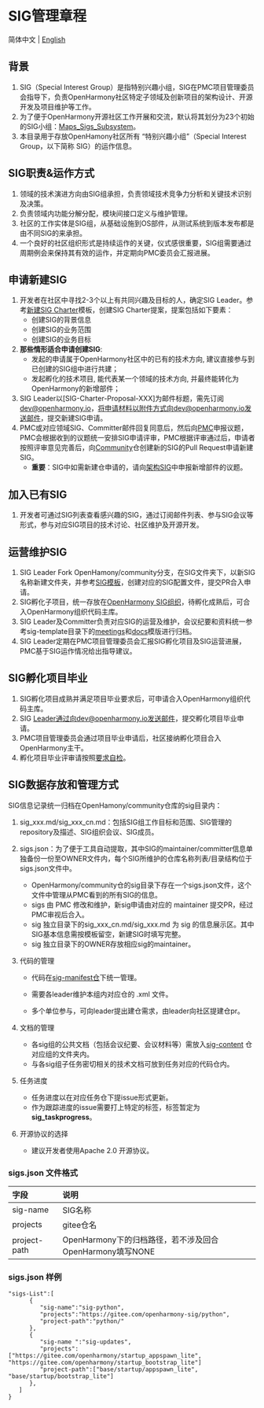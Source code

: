# SIG管理章程
简体中文 | [English](./README-EN.md)

## 背景
 1. SIG（Special Interest Group）是指特别兴趣小组，SIG在PMC项目管理委员会指导下，负责OpenHarmony社区特定子领域及创新项目的架构设计、开源开发及项目维护等工作。
 2. 为了便于OpenHarmony开源社区工作开展和交流，默认将其划分为23个初始的SIG小组：[Maps_Sigs_Subsystem](./sigs_subsystem_list.md)。
 3. 本目录用于存放OpenHamony社区所有 “特别兴趣小组”（Special Interest Group，以下简称 SIG）的运作信息。

## SIG职责&运作方式
 1. 领域的技术演进方向由SIG组承担，负责领域技术竞争力分析和关键技术识别及决策。
 2. 负责领域内功能分解分配，模块间接口定义与维护管理。
 3. 社区的工作实体是SIG组，从基础设施到OS部件，从测试系统到版本发布都是由不同SIG的来承担。
 4. 一个良好的社区组织形式是持续运作的关键，仪式感很重要，SIG组需要通过周期例会来保持其有效的运作，并定期向PMC委员会汇报进展。

## 申请新建SIG
 1. 开发者在社区中寻找2-3个以上有共同兴趣及目标的人，确定SIG Leader。参考[新建SIG Charter](sig-template/sig_template_cn.md)模板，创建SIG Charter提案，提案包括如下要素：
     - 创建SIG的背景信息
     - 创建SIG的业务范围
     - 创建SIG的业务目标
 2. **那些情形适合申请创建SIG**:
     - 发起的申请属于OpenHarmony社区中的已有的技术方向, 建议直接参与到已创建的SIG组中进行共建；
     - 发起孵化的技术项目, 能代表某一个领域的技术方向, 并最终能转化为OpenHarmony的新增部件；
 3. SIG Leader以[SIG-Charter-Proposal-XXX]为邮件标题，需先订阅[dev@openharmony.io](https://lists.openatom.io/postorius/lists/dev.openharmony.io/)，将申请材料以附件方式向dev@openharmony.io发送邮件，提交新建SIG申请。
 4. PMC或对应领域SIG、Committer邮件回复同意后，然后向[PMC](https://etherpad.openharmony.cn/p/pmc)申报议题，PMC会根据收到的议题统一安排SIG申请评审，PMC根据评审通过后，申请者按照评审意见完善后，向[Community](https://gitee.com/openharmony/community)仓创建新的SIG的Pull Request申请新建SIG。
     - **重要**：SIG中如需新建仓申请的，请向[架构SIG](https://etherpad.openharmony.cn/p/sig-architecture)中申报新增部件的议题。

## 加入已有SIG
1. 开发者可通过SIG列表查看感兴趣的SIG，通过订阅邮件列表、参与SIG会议等形式，参与对应SIG项目的技术讨论、社区维护及开源开发。

## 运营维护SIG
1. SIG Leader Fork OpenHamony/community分支，在SIG文件夹下，以新SIG名称新建文件夹，并参考[SIG模板](sig-template/)，创建对应的SIG配置文件，提交PR合入申请。
2. SIG孵化子项目，统一存放在[OpenHarmony SIG组织](https://gitee.com/openharmony-sig)，待孵化成熟后，可合入OpenHarmony组织代码主库。
3. SIG Leader及Committer负责对应SIG的运营及维护，会议纪要和资料统一参考sig-template目录下的[meetings](https://gitee.com/openharmony-sig/sig-content)和[docs](https://gitee.com/openharmony-sig/sig-content)模版进行归档。
4. SIG Leader定期在PMC项目管理委员会汇报SIG孵化项目及SIG运营进展，PMC基于SIG运作情况给出指导建议。

## SIG孵化项目毕业
 1. SIG孵化项目成熟并满足项目毕业要求后，可申请合入OpenHarmony组织代码主库。
 2. SIG Leader通过向dev@openharmony.io发送邮件，提交孵化项目毕业申请。
 3. PMC项目管理委员会通过项目毕业申请后，社区接纳孵化项目合入OpenHarmony主干。
 4. 孵化项目毕业评审请按照[要求自检](./sig-QA/guidance_for_incubation_project_graduation_cn.md)。

## SIG数据存放和管理方式
SIG信息记录统一归档在OpenHamony/community仓库的sig目录内：
1. sig_xxx.md/sig_xxx_cn.md：包括SIG组工作目标和范围、SIG管理的repository及描述、SIG组织会议、SIG成员。

2. sigs.json：为了便于工具自动提取，其中SIG的maintainer/committer信息单独备份一份至OWNER文件内，每个SIG所维护的仓库名称列表/目录结构位于sigs.json文件中。
    - OpenHarmony/community仓的sig目录下存在一个sigs.json文件，这个文件中管理从PMC看到的所有SIG的信息。
    - sigs 由 PMC 修改和维护，新sig申请由对应的 maintainer 提交PR，经过PMC审视后合入。
    - sig 独立目录下的sig_xxx_cn.md/sig_xxx.md 为 sig 的信息展示区。其中SIG基本信息需按模板留空，新建SIG时填写完整。
    - sig 独立目录下的OWNER存放相应sig的maintainer。
  
3. 代码的管理
    - 代码在[sig-manifest仓](https://gitee.com/openharmony-sig/manifest)下统一管理。
    
    - 需要各leader维护本组内对应仓的 .xml 文件。
    
    - 多个单位参与，可向leader提出建仓需求，由leader向社区提建仓pr。
  
4. 文档的管理
    - 各sig组的公共文档（包括会议纪要、会议材料等）需放入[sig-content](https://gitee.com/openharmony-sig/sig-content) 仓对应组的文件夹内。
    - 与各sig组子任务密切相关的技术文档可放到任务对应的代码仓内。
  
5. 任务进度

    - 任务进度以在对应任务仓下提issue形式更新。
    - 作为跟踪进度的issue需要打上特定的标签，标签暂定为 **sig_taskprogress**。

6. 开源协议的选择
   - 建议开发者使用Apache 2.0 开源协议。  


###  sigs.json 文件格式
| 字段 | 说明 |
|:---|:---|
|  sig-name | SIG名称 |
|  projects| gitee仓名 |
|  project-path | OpenHarmony下的归档路径，若不涉及回合OpenHarmony填写NONE |

### sigs.json 样例
```
"sigs-List":[
      {
         "sig-name":"sig-python",
         "projects":"https://gitee.com/openharmony-sig/python",
         "project-path":"python/"
      },
      {
         "sig-name ":"sig-updates",
         "projects":["https://gitee.com/openharmony/startup_appspawn_lite", "https://gitee.com/openharmony/startup_bootstrap_lite"]
         "project-path":["base/startup/appspawn_lite", "base/startup/bootstrap_lite"]
      },
   ]
}
```
